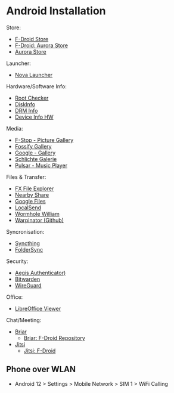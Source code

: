 # Android Installation

Store:

* [F-Droid Store](https://f-droid.org/)
* [F-Droid: Aurora Store](https://f-droid.org/de/packages/com.aurora.store/)
* [Aurora Store](https://auroraoss.com/)

Launcher:

* [Nova Launcher](https://play.google.com/store/apps/details?id=com.teslacoilsw.launcher)

Hardware/Software Info:

* [Root Checker](https://play.google.com/store/apps/details?id=com.joeykrim.rootcheck)
* [DiskInfo](https://play.google.com/store/apps/details?id=com.drhowdydoo.diskinfo)
* [DRM Info](https://play.google.com/store/apps/details?id=com.androidfung.drminfo)
* [Device Info HW](https://play.google.com/store/apps/details?id=ru.andr7e.deviceinfohw)

Media:

* [F-Stop - Picture Gallery](https://play.google.com/store/apps/details?id=com.fstop.photo)
* [Fossify Gallery](https://play.google.com/store/apps/details?id=org.fossify.gallery)
* [Google - Gallery](https://play.google.com/store/apps/details?id=com.google.android.apps.photosgo)
* [Schlichte Galerie](https://play.google.com/store/apps/details?id=com.simplemobiletools.gallery.pro)
* [Pulsar - Music Player](https://play.google.com/store/apps/details?id=com.rhmsoft.pulsar)

Files & Transfer:

* [FX File Explorer](https://play.google.com/store/apps/details?id=nextapp.fx)
* [Nearby Share](https://support.google.com/files/answer/10514188)
* [Google Files](https://play.google.com/store/apps/details?id=com.google.android.apps.nbu.files)
* [LocalSend](https://localsend.org/#/download)
* [Wormhole William](https://play.google.com/store/apps/details?id=io.sanford.wormhole_william)
* [Warpinator (Github)](https://github.com/linuxmint/warpinator)

Syncronisation:

* [Syncthing](https://play.google.com/store/apps/details?id=com.nutomic.syncthingandroid)
* [FolderSync](https://play.google.com/store/apps/details?id=dk.tacit.android.foldersync.lite)

Security:

* [Aegis Authenticator)](https://getaegis.app/)
* [Bitwarden](https://bitwarden.com/download/)
* [WireGuard](https://play.google.com/store/apps/details?id=com.wireguard.android)

Office:

* [LibreOffice Viewer](https://f-droid.org/packages/org.documentfoundation.libreoffice/)

Chat/Meeting:

* [Briar](https://briarproject.org/)
  * [Briar: F-Droid Repository](https://briarproject.org/installing-briar-via-f-droid/)
* [Jitsi](https://jitsi.org/)
  * [Jitsi: F-Droid](https://f-droid.org/en/packages/org.jitsi.meet/)

## Phone over WLAN

* Android 12 > Settings > Mobile Network > SIM 1 > WiFi Calling
